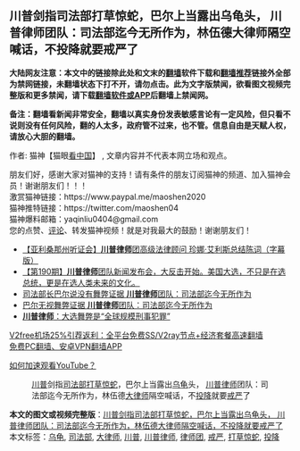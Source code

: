  <h2>川普剑指司法部打草惊蛇，巴尔上当露出乌龟头， 川普律师团队：司法部迄今无所作为，林伍德大律师隔空喊话，不投降就要戒严了</h2> <p class="notice"><b>大陆网友注意：本文中的链接除此处和文末的<a href="https://github.com/bannedbook/fanqiang" >翻墙</a>软件下载和<a href="https://github.com/killgcd/justmysocks/blob/master/README.md">翻墙推荐</a>链接外全部为禁网链接，未翻墙状态下打不开，请勿点击。此为文字版禁闻，欲看图文视频完整版和更多禁闻，请下载<a href="https://github.com/bannedbook/fanqiang">翻墙软件或APP</a>后翻墙上禁闻网。</p><p>备注：翻墙看新闻非常安全，翻墙以真实身份发表敏感言论有一定风险，但只看不说则没有任何风险，翻的人太多，政府管不过来，也不管。信息自由是天赋人权，请放心大胆的翻墙。</b></p>  <div class="entry"> <p>作者: 猫神【猫眼<span class='wp_keywordlink_affiliate'><a href="https://www.secretchina.com/" title="看中国" target="_blank">看中国</a></span>】 , 文章内容并不代表本网立场和观点。</p> <figure></figure> <p>朋友们好，感谢大家对猫神的支持！请有条件的朋友订阅猫神的频道、加入猫神会员！谢谢朋友们！！！<br /> 激赏猫神链接：https://www.paypal.me/maoshen2020<br /> 猫神推特链接：https://twitter.com/maoshen04<br /> 猫神爆料邮箱：yaqinliu0404@gmail.com<br /> 您的点赞、<span class='wp_keywordlink_affiliate'><a href="https://www.bannedbook.org/bnews/comments/" title="新闻评论" target="_blank">评论</a></span>、转发猫神视频！就是对我最大的鼓励！谢谢朋友们！</p>  <ul class='op-related-articles' title='相关阅读'> <li><a href='https://www.bannedbook.org/bnews/bannedvideo/20201202/1440917.html' target='_blank'>【亚利桑那州听证会】<b>川普律师</b>团高级法律顾问 珍娜·艾利斯总结陈词（字幕版）</a></li> <li><a href='https://www.bannedbook.org/bnews/cbnews/20201120/1440861.html' target='_blank'>【第190期】<b>川普律师</b>团队新闻发布会，大反击开始。美国大选，不只是在选总统，更是在选人类未来的文化。</a></li> <li><a href='https://www.bannedbook.org/bnews/cnnews/20201202/1440498.html' target='_blank'>司法部长巴尔说没有舞弊证据 <b>川普律师</b>团队：司法部迄今无所作为</a></li> <li><a href='https://www.bannedbook.org/bnews/comments/20201202/1440485.html' target='_blank'>巴尔无视舞弊证据 <b>川普律师</b>团队：司法部迄今无所作为</a></li> <li><a href='https://www.bannedbook.org/bnews/bannedvideo/20201130/1439334.html' target='_blank'><b>川普律师</b>：大选舞弊是“全球规模刑事犯罪”</a></li> </ul> <p class="texttj"> <a href="https://www.bannedbook.org/forum23/topic22702.html" target="_blank">V2free机场25%引荐返利：全平台免费SS/V2ray节点+经济套餐高速翻墙</a><br/> <a href="https://github.com/bannedbook/fanqiang/wiki/%E7%A6%81%E9%97%BB%E7%BD%91%E5%AE%89%E5%8D%93%E7%BF%BB%E5%A2%99%E6%96%B0%E9%97%BBAPP" target="_blank">免费PC翻墙、安卓VPN翻墙APP</a></p><p><a href='https://www.bannedbook.org/bnews/topimagenews/20180409/925596.html' target='_blank'>如何加速观看YouTube？ </a></p> <figure class='op-interactive'><figcaption><a href="https://www.bannedbook.org/bnews/tag/%e5%b7%9d%e6%99%ae/" class="st_tag internal_tag" rel="tag" title="标签 川普 下的日志">川普</a>剑指<a href="https://www.bannedbook.org/bnews/tag/%e5%8f%b8%e6%b3%95%e9%83%a8/" class="st_tag internal_tag" rel="tag" title="标签 司法部 下的日志">司法部</a><a href="https://www.bannedbook.org/bnews/tag/%E6%89%93%E8%8D%89%E6%83%8A%E8%9B%87/" class="st_tag internal_tag" rel="tag" title="标签 打草惊蛇 下的日志">打草惊蛇</a>，巴尔上当露出<a href="https://www.bannedbook.org/bnews/tag/%E4%B9%8C%E9%BE%9F/" class="st_tag internal_tag" rel="tag" title="标签 乌龟 下的日志">乌龟</a>头， <a href="https://www.bannedbook.org/bnews/tag/%E5%B7%9D%E6%99%AE%E5%BE%8B%E5%B8%88/" class="st_tag internal_tag" rel="tag" title="标签 川普律师 下的日志">川普律师</a>团队：司法部迄今无所作为，林伍德<a href="https://www.bannedbook.org/bnews/tag/%E5%A4%A7%E5%BE%8B%E5%B8%88/" class="st_tag internal_tag" rel="tag" title="标签 大律师 下的日志">大律师</a>隔空喊话，不<a href="https://www.bannedbook.org/bnews/tag/%e6%8a%95%e9%99%8d/" class="st_tag internal_tag" rel="tag" title="标签 投降 下的日志">投降</a>就要<a href="https://www.bannedbook.org/bnews/tag/%E6%88%92%E4%B8%A5/" class="st_tag internal_tag" rel="tag" title="标签 戒严 下的日志">戒严</a>了</figcaption></figure> </p> <a name='sharetosocial'></a>       <div><b>本文的图文或视频完整版</b>：<a href='https://www.bannedbook.org/bnews/bannedvideo/20201203/1441098.html'>川普剑指司法部打草惊蛇，巴尔上当露出乌龟头， 川普律师团队：司法部迄今无所作为，林伍德大律师隔空喊话，不投降就要戒严了</a></div>  </div><!--END ENTRY--> <div class="postfooter"> <div>本文标签：<a href="https://www.bannedbook.org/bnews/tag/%E4%B9%8C%E9%BE%9F/" rel="tag">乌龟</a>, <a href="https://www.bannedbook.org/bnews/tag/%e5%8f%b8%e6%b3%95%e9%83%a8/" rel="tag">司法部</a>, <a href="https://www.bannedbook.org/bnews/tag/%E5%A4%A7%E5%BE%8B%E5%B8%88/" rel="tag">大律师</a>, <a href="https://www.bannedbook.org/bnews/tag/%e5%b7%9d%e6%99%ae/" rel="tag">川普</a>, <a href="https://www.bannedbook.org/bnews/tag/%E5%B7%9D%E6%99%AE%E5%BE%8B%E5%B8%88/" rel="tag">川普律师</a>, <a href="https://www.bannedbook.org/bnews/tag/%E5%BE%8B%E5%B8%88%E5%9B%A2/" rel="tag">律师团</a>, <a href="https://www.bannedbook.org/bnews/tag/%E6%88%92%E4%B8%A5/" rel="tag">戒严</a>, <a href="https://www.bannedbook.org/bnews/tag/%E6%89%93%E8%8D%89%E6%83%8A%E8%9B%87/" rel="tag">打草惊蛇</a>, <a href="https://www.bannedbook.org/bnews/tag/%e6%8a%95%e9%99%8d/" rel="tag">投降</a></div>  </div><!--END POSTFOOTER--> 
